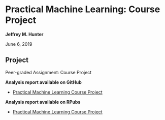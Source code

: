 # Practical Machine Learning: Course Project

**Jeffrey M. Hunter**

June 6, 2019

## Project

Peer-graded Assignment: Course Project

**Analysis report available on GitHub**

* <a href="https://oraclejavanet.github.io/practical-machine-learning-course-project/" target="_blank">Practical Machine Learning Course Project</a>

**Analysis report available on RPubs**

* <a href="http://rpubs.com/OracleJavaNet/502802">Practical Machine Learning Course Project</a>
